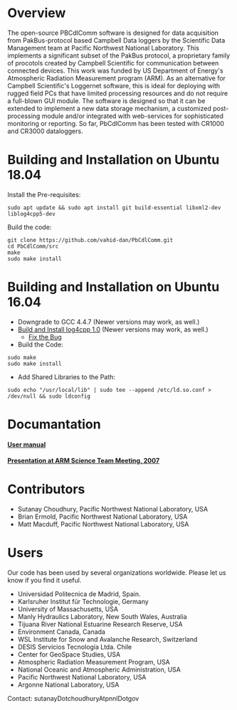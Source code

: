 #  Overview

The open-source PBCdlComm software is designed for data acquisition from PakBus-protocol based Campbell Data loggers by the Scientific Data Management team at Pacific Northwest National Laboratory. This implements a significant subset of the PakBus protocol, a proprietary family of procotols created by Campbell Scientific for communication between connected devices. This work was funded by US Department of Energy's Atmospheric Radiation Measurement program (ARM). As an alternative for Campbell Scientific's Loggernet software, this is ideal for deploying with rugged field PCs that have limited processing resources and do not require a full-blown GUI module. The software is designed so that it can be extended to implement a new data storage mechanism, a customized post-processing module and/or integrated with web-services for sophisticated monitoring or reporting. So far, PbCdlComm has been tested with CR1000 and CR3000 dataloggers.

# Building and Installation on Ubuntu 18.04

Install the Pre-requisites:

```
sudo apt update && sudo apt install git build-essential libxml2-dev liblog4cpp5-dev
```

Build the code:

```
git clone https://github.com/vahid-dan/PbCdlComm.git
cd PbCdlComm/src
make
sudo make install
```

# Building and Installation on Ubuntu 16.04

- Downgrade to GCC 4.4.7 (Newer versions may work, as well.)
- [Build and Install log4cpp 1.0](https://launchpad.net/ubuntu/+source/log4cpp/1.0-4) (Newer versions may work, as well.)
  - [Fix the Bug](https://sourceforge.net/p/log4cpp/bugs/129/)
- Build the Code:
```
sudo make
sudo make install
```
- Add Shared Libraries to the Path:
```
sudo echo "/usr/local/lib" | sudo tee --append /etc/ld.so.conf > /dev/null && sudo ldconfig
```

# Documantation

#### [User manual](https://github.com/sutanay/PbCdlComm/blob/master/docs/USER_MANUAL.pdf)
#### [Presentation at ARM Science Team Meeting, 2007](https://github.com/sutanay/PbCdlComm/blob/master/docs/P00139.pdf)

# Contributors

* Sutanay Choudhury, Pacific Northwest National Laboratory, USA
* Brian Ermold, Pacific Northwest National Laboratory, USA
* Matt Macduff, Pacific Northwest National Laboratory, USA

# Users

Our code has been used by several organizations worldwide.  Please let us know if you find it useful.

* Universidad Politecnica de Madrid, Spain.
* Karlsruher Institut für Technologie, Germany
* University of Massachusetts, USA
* Manly Hydraulics Laboratory, New South Wales, Australia
* Tijuana River National Estuarine Research Reserve, USA
* Environment Canada, Canada
* WSL Institute for Snow and Avalanche Research, Switzerland
* DESIS Servicios Tecnología Ltda. Chile
* Center for GeoSpace Studies, USA
* Atmospheric Radiation Measurement Program, USA
* National Oceanic and Atmospheric Administration, USA
* Pacific Northwest National Laboratory, USA
* Argonne National Laboratory, USA

Contact: sutanayDotchoudhuryAtpnnlDotgov
